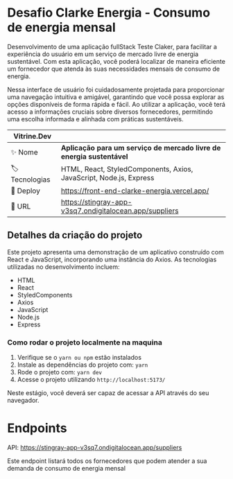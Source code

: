 # Desafio Clarke Energia - Consumo de energia mensal



Desenvolvimento de uma aplicação fullStack Teste Claker, para facilitar a experiência do usuário em um serviço de mercado livre de energia sustentável. Com esta aplicação, você poderá localizar de maneira eficiente um fornecedor que atenda às suas necessidades mensais de consumo de energia.

Nessa interface de usuário foi cuidadosamente projetada para proporcionar uma navegação intuitiva e amigável, garantindo que você possa explorar as opções disponíveis de forma rápida e fácil. Ao utilizar a aplicação, você terá acesso a informações cruciais sobre diversos fornecedores, permitindo uma escolha informada e alinhada com práticas sustentáveis.

| Vitrine.Dev         |                                                                       |
| ------------------- | --------------------------------------------------------------------- |
| :sparkles: Nome     | **Aplicação para um serviço de mercado livre de energia sustentável** |
| :label: Tecnologias | HTML, React, StyledComponents, Axios, JavaScript, Node.js, Express                     |
| :rocket: Deploy     | https://front-end-clarke-energia.vercel.app/                   |
| :rocket: URL        | https://stingray-app-v3sq7.ondigitalocean.app/suppliers              |

## Detalhes da criação do projeto


Este projeto apresenta uma demonstração de um aplicativo construído com React e JavaScript, incorporando uma instância do Axios. As tecnologias utilizadas no desenvolvimento incluem:

- HTML
- React
- StyledComponents
- Axios
- JavaScript
- Node.js
- Express

### Como rodar o projeto localmente na maquina

1.  Verifique se o `yarn ou npm` estão instalados
2.  Instale as dependências do projeto com: `yarn`
3.  Rode o projeto com: `yarn dev`
4.  Acesse o projeto utilizando `http://localhost:5173/`

Neste estágio, você deverá ser capaz de acessar a API através do seu navegador.

# Endpoints

API: https://stingray-app-v3sq7.ondigitalocean.app/suppliers 

Este endpoint listará todos os fornecedores que podem atender a sua demanda de consumo de energia mensal
